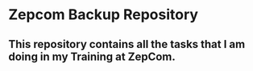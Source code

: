# Zepcom Backup Repository
## This repository contains all the tasks that I am doing in my Training at ZepCom.
